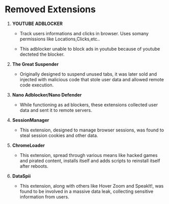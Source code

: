 # Removed Extensions

1. **YOUTUBE ADBLOCKER**

   * Track users informations and clicks in browser. Uses somany permissions like Locations,Clicks,etc..

   * This adblocker unable to block ads in youtube because of youtube decteted the blocker.

3. **The Great Suspender**

   * Originally designed to suspend unused tabs, it was later sold and injected with malicious code that stole user data and allowed remote code execution.

4. **Nano Adblocker/Nano Defender**

   * While functioning as ad blockers, these extensions collected user data and sent it to remote servers.

5. **SessionManager**

   * This extension, designed to manage browser sessions, was found to steal session cookies and other data.

6. **ChromeLoader**

   * This extension, spread through various means like hacked games and pirated content, installs itself and adds scripts to reinstall itself after reboots.

7. **DataSpii**

   * This extension, along with others like Hover Zoom and SpeakIt!, was found to be involved in a massive data leak, collecting sensitive information from users. 

